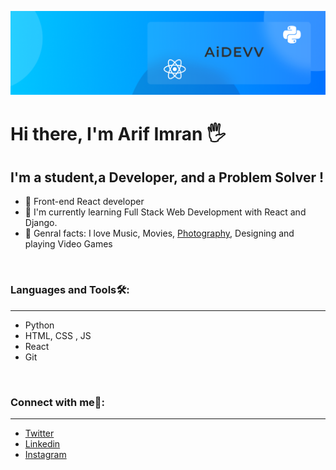 ![cover pic](https://github.com/arifimran5/arifimran5/blob/master/githubProfile2.png)
# Hi there, I'm Arif Imran 🖐

## I'm a student,a Developer, and a Problem Solver !

- 🍟 Front-end React developer
- 🌳 I'm currently learning Full Stack Web Development with React and Django.
- 🍗 Genral facts: I love Music, Movies, [Photography](https://www.instagram.com/roamrom_/), Designing and playing Video Games

<br />

### Languages and Tools🛠:
<hr />

- Python
- HTML, CSS , JS
- React
- Git

<br />




### Connect with me📲:
<hr />

- [Twitter](https://twitter.com/aidevv_in)
- [Linkedin](https://www.linkedin.com/in/arifimran5/)
- [Instagram](https://www.instagram.com/roamrom_/)

<br />
